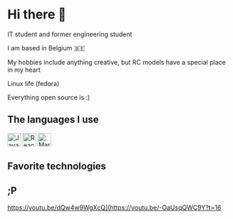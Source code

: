 # Hi there 👋 

IT student and former engineering student

I am based in Belgium 🇧🇪

My hobbies include anything creative, but RC models have a special place in my heart

Linux life (fedora)

Everything open source is :)

## The languages I use

<p align="left">  
<img src="https://simpleicons.org/icons/javascript.svg" alt="JavaScript" width="30" height="30" background-color="black" color="#ffd000"/>
<img src="https://simpleicons.org/icons/react.svg" alt="React" width="30" height="30"/>
<img src="https://simpleicons.org/icons/markdown.svg" alt="Markdown" width="30" height="30"/>


</p> 

## Favorite technologies

## ;P

https://youtu.be/dQw4w9WgXcQ](https://youtu.be/-OaUsqQWC9Y?t=16
